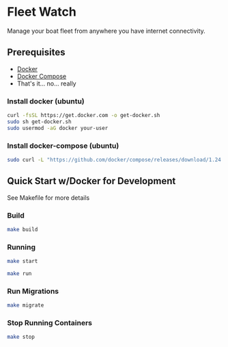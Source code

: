 # Fleet Watch

Manage your boat fleet from anywhere you have internet connectivity.

## Prerequisites

- [Docker](https://docs.docker.com/install/)
- [Docker Compose](https://docs.docker.com/compose/)
- That's it... no... really

### Install docker (ubuntu)

```bash
curl -fsSL https://get.docker.com -o get-docker.sh
sudo sh get-docker.sh
sudo usermod -aG docker your-user
```

### Install docker-compose (ubuntu)

```bash
sudo curl -L "https://github.com/docker/compose/releases/download/1.24.1/docker-compose-$(uname -s)-$(uname -m)" -o /usr/local/bin/docker-compose
```

## Quick Start w/Docker for Development

See Makefile for more details

### Build

```bash
make build
```

### Running

```bash
make start
```

```bash
make run
```

### Run Migrations

```bash
make migrate
```

### Stop Running Containers

```bash
make stop
```
